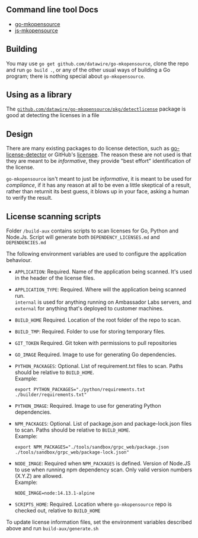 ## Command line tool Docs
* [go-mkopensource](/cmd/go-mkopensource/README.md)
* [js-mkopensource](/cmd/js-mkopensource/README.md)

## Building

You may use `go get github.com/datawire/go-mkopensource`, clone the
repo and run `go build .`, or any of the other usual ways of building
a Go program; there is nothing special about `go-mkopensource`.

## Using as a library

The [`github.com/datawire/go-mkopensource/pkg/detectlicense`][detectlicense]
package is good at detecting the licenses in a file

[detectlicense]: https://pkg.go.dev/github.com/datawire/go-mkopensource/pkg/detectlicense

## Design

There are many existing packages to do license detection, such as
[go-license-detector][] or GitHub's [licensee][].  The reason these
are not used is that they are meant to be _informative_, they provide
"best effort" identification of the license.

`go-mkopensource` isn't meant to just be _informative_, it is meant to
be used for _compliance_, if it has any reason at all to be even a
little skeptical of a result, rather than returnit its best guess, it
blows up in your face, asking a human to verify the result.

[go-license-detector]: https://github.com/go-enry/go-license-detector
[licensee]: https://github.com/licensee/licensee

## License scanning scripts

Folder `/build-aux` contains scripts to scan licenses for Go, Python 
and Node.Js. Script will generate both `DEPENDENCY_LICENSES.md` and 
`DEPENDENCIES.md`

The following environment variables are used to configure the 
application behaviour.

* `APPLICATION`: Required. Name of the application being scanned.
  It's used in the header of the license files.

* `APPLICATION_TYPE`: Required. Where will the application being 
  scanned run.    
  `internal` is used for anything running on Ambassador Labs servers, 
  and `external` for anything that's deployed to customer machines. 

* `BUILD_HOME` Required. Location of the root folder of the repo to 
  scan.

* `BUILD_TMP`: Required. Folder to use for storing temporary files.

* `GIT_TOKEN` Required. Git token with permissions to pull 
  repositories

* `GO_IMAGE` Required. Image to use for generating Go
  dependencies.

* `PYTHON_PACKAGES`: Optional. List of requirement.txt files to scan.
  Paths should be relative to `BUILD_HOME`.      
  Example:

  `export PYTHON_PACKAGES="./python/requirements.txt ./builder/requirements.txt"`

* `PYTHON_IMAGE`: Required. Image to use for generating Python 
  dependencies.

* `NPM_PACKAGES`: Optional. List of package.json and package-lock.json 
  files to scan. Paths should be relative to `BUILD_HOME`.  
  Example:

  `export NPM_PACKAGES="./tools/sandbox/grpc_web/package.json ./tools/sandbox/grpc_web/package-lock.json"`

* `NODE_IMAGE`: Required when `NPM_PACKAGES` is defined. Version 
  of Node.JS to use when running npm dependency scan. Only valid
  version numbers (X.Y.Z) are allowed.  
  Example:

  `NODE_IMAGE=node:14.13.1-alpine`

* `SCRIPTS_HOME`: Required. Location where `go-mkopensource` repo is 
  checked out, relative to  `BUILD_HOME`

To update license information files, set the environment variables 
described above and run `build-aux/generate.sh`
